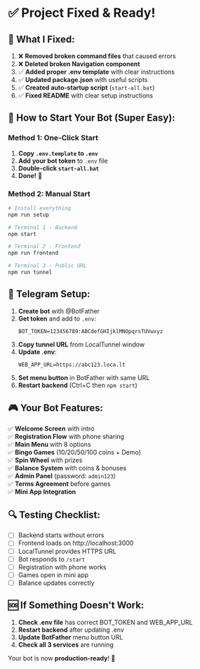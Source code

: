 # ✅ Project Fixed & Ready!

## 🔧 **What I Fixed:**

1. ❌ **Removed broken command files** that caused errors
2. ❌ **Deleted broken Navigation component** 
3. ✅ **Added proper .env template** with clear instructions
4. ✅ **Updated package.json** with useful scripts
5. ✅ **Created auto-startup script** (`start-all.bat`)
6. ✅ **Fixed README** with clear setup instructions

## 🚀 **How to Start Your Bot (Super Easy):**

### **Method 1: One-Click Start**
1. **Copy `.env.template` to `.env`**
2. **Add your bot token** to `.env` file
3. **Double-click `start-all.bat`** 
4. **Done!** 🎉

### **Method 2: Manual Start**
```bash
# Install everything
npm run setup

# Terminal 1 - Backend
npm start

# Terminal 2 - Frontend
npm run frontend  

# Terminal 3 - Public URL
npm run tunnel
```

## 📱 **Telegram Setup:**

1. **Create bot** with @BotFather
2. **Get token** and add to `.env`:
   ```
   BOT_TOKEN=123456789:ABCdefGHIjklMNOpqrsTUVwxyz
   ```
3. **Copy tunnel URL** from LocalTunnel window
4. **Update .env**:
   ```
   WEB_APP_URL=https://abc123.loca.lt
   ```
5. **Set menu button** in BotFather with same URL
6. **Restart backend** (Ctrl+C then `npm start`)

## 🎮 **Your Bot Features:**

✅ **Welcome Screen** with intro  
✅ **Registration Flow** with phone sharing  
✅ **Main Menu** with 8 options  
✅ **Bingo Games** (10/20/50/100 coins + Demo)  
✅ **Spin Wheel** with prizes  
✅ **Balance System** with coins & bonuses  
✅ **Admin Panel** (password: `admin123`)  
✅ **Terms Agreement** before games  
✅ **Mini App Integration**  

## 🔍 **Testing Checklist:**

- [ ] Backend starts without errors
- [ ] Frontend loads on http://localhost:3000
- [ ] LocalTunnel provides HTTPS URL
- [ ] Bot responds to `/start`
- [ ] Registration with phone works
- [ ] Games open in mini app
- [ ] Balance updates correctly

## 🆘 **If Something Doesn't Work:**

1. **Check .env file** has correct BOT_TOKEN and WEB_APP_URL
2. **Restart backend** after updating .env
3. **Update BotFather** menu button URL
4. **Check all 3 services** are running

Your bot is now **production-ready**! 🚀
